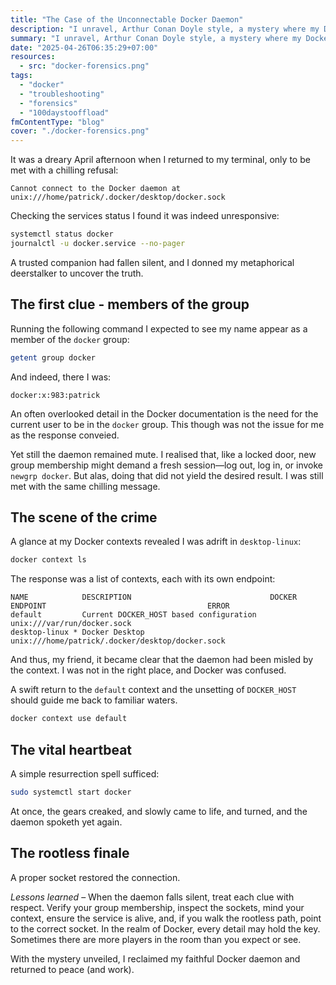 ```yaml
---
title: "The Case of the Unconnectable Docker Daemon"
description: "I unravel, Arthur Conan Doyle style, a mystery where my Docker daemon refuses to respond. From sneaking into group permissions and examining socket ownership to navigating Docker contexts and rootless environments, I follow each clue until the service speaks again."
summary: "I unravel, Arthur Conan Doyle style, a mystery where my Docker daemon refuses to respond. From sneaking into group permissions and examining socket ownership to navigating Docker contexts and rootless environments, I follow each clue until the service speaks again."
date: "2025-04-26T06:35:29+07:00"
resources:
  - src: "docker-forensics.png"
tags:
  - "docker"
  - "troubleshooting"
  - "forensics"
  - "100daystooffload"
fmContentType: "blog"
cover: "./docker-forensics.png"
---
```


It was a dreary April afternoon when I returned to my terminal, only to be met with a chilling refusal:

```plaintext
Cannot connect to the Docker daemon at unix:///home/patrick/.docker/desktop/docker.sock
```

Checking the services status I found it was indeed unresponsive:

```bash
systemctl status docker
journalctl -u docker.service --no-pager
```

A trusted companion had fallen silent, and I donned my metaphorical deerstalker to uncover the truth.

## The first clue - members of the group

Running the following command I expected to see my name appear as a member of the `docker` group:

```bash
getent group docker
```

And indeed, there I was:

```plaintext
docker:x:983:patrick
```

An often overlooked detail in the Docker documentation is the need for the current user to be in the `docker` group. This though was not the issue for me as the response conveied.

Yet still the daemon remained mute. I realised that, like a locked door, new group membership might demand a fresh session—log out, log in, or invoke `newgrp docker`. But alas, doing that did not yield the desired result. I was still met with the same chilling message.

## The scene of the crime

A glance at my Docker contexts revealed I was adrift in `desktop-linux`:

```bash
docker context ls
```

The response was a list of contexts, each with its own endpoint:

```plaintext
NAME            DESCRIPTION                               DOCKER ENDPOINT                                    ERROR
default         Current DOCKER_HOST based configuration   unix:///var/run/docker.sock                        
desktop-linux * Docker Desktop                            unix:///home/patrick/.docker/desktop/docker.sock   
```

And thus, my friend, it became clear that the daemon had been misled by the context. I was not in the right place, and Docker was confused.

A swift return to the `default` context and the unsetting of `DOCKER_HOST` should guide me back to familiar waters.

```bash
docker context use default
```

## The vital heartbeat

A simple resurrection spell sufficed:

```bash
sudo systemctl start docker
```

At once, the gears creaked, and slowly came to life, and turned, and the daemon spoketh yet again.

## The rootless finale

A proper socket restored the connection.

*Lessons learned* – When the daemon falls silent, treat each clue with respect. Verify your group membership, inspect the sockets, mind your context, ensure the service is alive, and, if you walk the rootless path, point to the correct socket. In the realm of Docker, every detail may hold the key. Sometimes there are more players in the room than you expect or see.

With the mystery unveiled, I reclaimed my faithful Docker daemon and returned to peace (and work).
